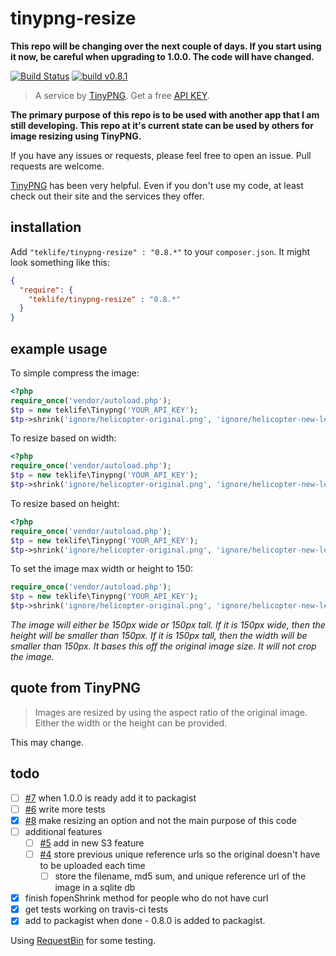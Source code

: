 # tinypng-resize

**This repo will be changing over the next couple of days. If you start using it now, be careful when upgrading to 1.0.0. The code will have changed.**

[![Build Status](https://travis-ci.org/levidurfee/tinypng-resize.svg?branch=master)](https://travis-ci.org/levidurfee/tinypng-resize)
[![build v0.8.1](https://img.shields.io/badge/build-0.8.1-orange.svg)]()

> A service by [TinyPNG](https://tinypng.com). Get a free [API KEY](https://tinypng.com/developers).

**The primary purpose of this repo is to be used with another app that I am still developing. This repo at it's current state can be used by others for image resizing using TinyPNG.**

 If you have any issues or requests, please feel free to open an issue. Pull requests are welcome.

[TinyPNG](https://tinypng.com) has been very helpful. Even if you don't use my code, at least check out their site and the services they offer.

## installation

Add `"teklife/tinypng-resize" : "0.8.*"` to your `composer.json`. It might look something like this:

```json
{
  "require": {
    "teklife/tinypng-resize" : "0.8.*"
  }
}
```

## example usage

To simple compress the image:

```php
<?php
require_once('vendor/autoload.php');
$tp = new teklife\Tinypng('YOUR_API_KEY');
$tp->shrink('ignore/helicopter-original.png', 'ignore/helicopter-new-levi.png');
```

To resize based on width:

```php
<?php
require_once('vendor/autoload.php');
$tp = new teklife\Tinypng('YOUR_API_KEY');
$tp->shrink('ignore/helicopter-original.png', 'ignore/helicopter-new-levi.png')->resize(150);
```
To resize based on height:

```php
<?php
require_once('vendor/autoload.php');
$tp = new teklife\Tinypng('YOUR_API_KEY');
$tp->shrink('ignore/helicopter-original.png', 'ignore/helicopter-new-levi.png')->resize('', 150);
```

To set the image max width or height to 150:

```php
require_once('vendor/autoload.php');
$tp = new teklife\Tinypng('YOUR_API_KEY');
$tp->shrink('ignore/helicopter-original.png', 'ignore/helicopter-new-levi.png')->resize(150, 150, true);
```

*The image will either be 150px wide or 150px tall. If it is 150px wide, then the height will be smaller than 150px. If it is 150px tall, then the width will be smaller than 150px. It bases this off the original image size. It will not crop the image.*

## quote from TinyPNG

> Images are resized by using the aspect ratio of the original image. Either the width or the height can be provided.

This may change.

## todo

- [ ] [#7](https://github.com/levidurfee/tinypng-resize/issues/7) when 1.0.0 is ready add it to packagist
- [ ] [#6](https://github.com/levidurfee/tinypng-resize/issues/6) write more tests
- [x] [#8](https://github.com/levidurfee/tinypng-resize/issues/8) make resizing an option and not the main purpose of this code
- [ ] additional features
  - [ ] [#5](https://github.com/levidurfee/tinypng-resize/issues/5) add in new S3 feature
  - [ ] [#4](https://github.com/levidurfee/tinypng-resize/issues/4) store previous unique reference urls so the original doesn't have to be uploaded each time
    - [ ] store the filename, md5 sum, and unique reference url of the image in a sqlite db
- [x] finish fopenShrink method for people who do not have curl
- [x] get tests working on travis-ci tests
- [x] add to packagist when done - 0.8.0 is added to packagist.

Using [RequestBin](http://requestb.in/) for some testing.
